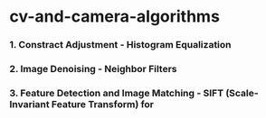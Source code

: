 # cv-and-camera-algorithms
### 1. Constract Adjustment - Histogram Equalization
### 2. Image Denoising - Neighbor Filters
### 3. Feature Detection and Image Matching - SIFT (Scale-Invariant Feature Transform) for 
